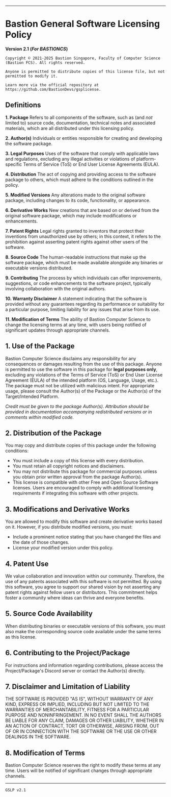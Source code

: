 
---

# Bastion General Software Licensing Policy

**Version 2.1 (*For BASTIONCS*)**

```text
Copyright © 2021-2025 Bastion Singapore, Faculty of Computer Science (Bastion FCS). All rights reserved.
```

```text
Anyone is permitted to distribute copies of this license file, but not permitted to modify it.
```

```text
Learn more via the official repository at https://github.com/BastionDevs/gsplicense.
```

## Definitions

**1. Package**
Refers to all components of the software, such as (and *not* limited to) source code, documentation, technical notes and associated materials, which are all distributed under this licensing policy.

**2. Author(s)**
Individuals or entities responsible for creating and developing the software package.

**3. Legal Purposes**
Uses of the software that comply with applicable laws and regulations, excluding any illegal activities or violations of platform-specific Terms of Service (ToS) or End User License Agreements (EULA).

**4. Distribution**
The act of copying and providing access to the software package to others, which must adhere to the conditions outlined in the policy.

**5. Modified Versions**
Any alterations made to the original software package, including changes to its code, functionality, or appearance.

**6. Derivative Works**
New creations that are based on or derived from the original software package, which may include modifications or enhancements.

**7. Patent Rights**
Legal rights granted to inventors that protect their inventions from unauthorized use by others; in this context, it refers to the prohibition against asserting patent rights against other users of the software.

**8. Source Code**
The human-readable instructions that make up the software package, which must be made available alongside any binaries or executable versions distributed.

**9. Contributing**
The process by which individuals can offer improvements, suggestions, or code enhancements to the software project, typically involving collaboration with the original authors.

**10. Warranty Disclaimer**
A statement indicating that the software is provided without any guarantees regarding its performance or suitability for a particular purpose, limiting liability for any issues that arise from its use.

**11. Modification of Terms**
The ability of Bastion Computer Science to change the licensing terms at any time, with users being notified of significant updates through appropriate channels.

## 1. Use of the Package

Bastion Computer Science disclaims any responsibility for any consequences or damages resulting from the use of this package.
Anyone is permitted to use the software in this package for **legal purposes only**, excluding any violations of the Terms of Service (ToS) or End User License Agreement (EULA) of the intended platform (OS, Language, Usage, etc.).
The package must not be utilized with malicious intent. For appropriate usage, please consult the Author(s) of the Package or the Author(s) of the Target/Intended Platform.

*Credit must be given to the package Author(s). Attribution should be provided in documentation accompanying redistributed versions or in comments within modified code.*

## 2. Distribution of the Package

You may copy and distribute copies of this package under the following conditions:

- You must include a copy of this license with every distribution.
- You must retain all copyright notices and disclaimers.
- You may not distribute this package for commercial purposes unless you obtain prior written approval from the package Author(s).
- This license is compatible with other Free and Open Source Software licenses. Users are encouraged to comply with additional licensing requirements if integrating this software with other projects.

## 3. Modifications and Derivative Works

You are allowed to modify this software and create derivative works based on it. However, if you distribute modified versions, you must:

- Include a prominent notice stating that you have changed the files and the date of those changes.
- License your modified version under this policy.

## 4. Patent Use

We value collaboration and innovation within our community. Therefore, the use of any patents associated with this software is not permitted. By using this software, you agree to support our shared vision by not asserting any patent rights against fellow users or distributors. This commitment helps foster a community where ideas can thrive and everyone benefits.

## 5. Source Code Availability

When distributing binaries or executable versions of this software, you must also make the corresponding source code available under the same terms as this license.

## 6. Contributing to the Project/Package

For instructions and information regarding contributions, please access the Project/Package's Discord server or contact the Author(s) directly.

## 7. Disclaimer and Limitation of Liability

THE SOFTWARE IS PROVIDED "AS IS", WITHOUT WARRANTY OF ANY KIND, EXPRESS OR IMPLIED, INCLUDING BUT NOT LIMITED TO THE WARRANTIES OF MERCHANTABILITY, FITNESS FOR A PARTICULAR PURPOSE AND NONINFRINGEMENT. IN NO EVENT SHALL THE AUTHORS BE LIABLE FOR ANY CLAIM, DAMAGES OR OTHER LIABILITY, WHETHER IN AN ACTION OF CONTRACT, TORT OR OTHERWISE, ARISING FROM, OUT OF OR IN CONNECTION WITH THE SOFTWARE OR THE USE OR OTHER DEALINGS IN THE SOFTWARE.

## 8. Modification of Terms

Bastion Computer Science reserves the right to modify these terms at any time. Users will be notified of significant changes through appropriate channels.

---
``GSLP v2.1``
